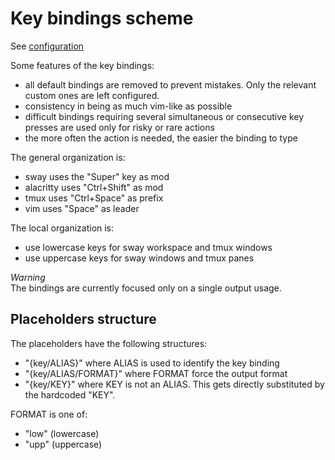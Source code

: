 # Key bindings scheme

See [configuration](../config/keys)

Some features of the key bindings:
- all default bindings are removed to prevent mistakes. Only the relevant
  custom ones are left configured.
- consistency in being as much vim-like as possible
- difficult bindings requiring several simultaneous or consecutive key presses
  are used only for risky or rare actions
- the more often the action is needed, the easier the binding to type

The general organization is:
- sway uses the "Super" key as mod
- alacritty uses "Ctrl+Shift" as mod
- tmux uses "Ctrl+Space" as prefix
- vim uses "Space" as leader

The local organization is:
- use lowercase keys for sway workspace and tmux windows
- use uppercase keys for sway windows and tmux panes

*Warning*  
The bindings are currently focused only on a single output usage.

## Placeholders structure

The placeholders have the following structures:
- "{key/ALIAS}" where ALIAS is used to identify the key binding
- "{key/ALIAS/FORMAT}" where FORMAT force the output format
- "{key/KEY}" where KEY is not an ALIAS.
  This gets directly substituted by the hardcoded "KEY".

FORMAT is one of:
- "low" (lowercase)
- "upp" (uppercase)
